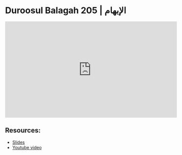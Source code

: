 # Duroosul Balagah 205 | الإبهام
                
<iframe width="560" height="315" src="https://www.youtube-nocookie.com/embed/awFhT-6EkB0?start=0" frameborder="0" allow="accelerometer; autoplay; encrypted-media; gyroscope; picture-in-picture" allowfullscreen="allowfullscreen">
</iframe><BR>

## Resources:
- [Slides](https://github.com/arshare/resources_balagha_pdfs)
- [Youtube video](https://www.youtube.com/watch?v=awFhT-6EkB0&list=PLzn0qdi6JpdvvXVuJ7kIusNquSxeyKJvc)

